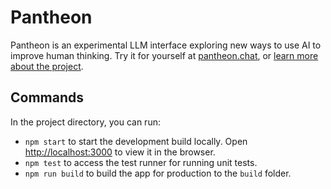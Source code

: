 # Pantheon

Pantheon is an experimental LLM interface exploring new ways to use AI to improve human thinking. Try it for yourself at [pantheon.chat](https://pantheon.chat/), or [learn more about the project](https://www.lesswrong.com/posts/JHsfMWtwxBGGTmb8A/pantheon-interface).

## Commands

In the project directory, you can run:

- `npm start` to start the development build locally. Open [http://localhost:3000](http://localhost:3000) to view it in the browser.
- `npm test` to access the test runner for running unit tests.
- `npm run build` to build the app for production to the `build` folder.